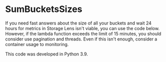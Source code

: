 # SumBucketsSizes
If you need fast answers about the size of all your buckets and wait 24 hours for metrics in Storage Lens isn't viable, you can use the code below. However, if the lambda function exceeds the limit of 15 minutes, you should consider use pagination and threads. Even if this isn't enough, consider a container usage to monitoring.

This code was developed in Python 3.9.
